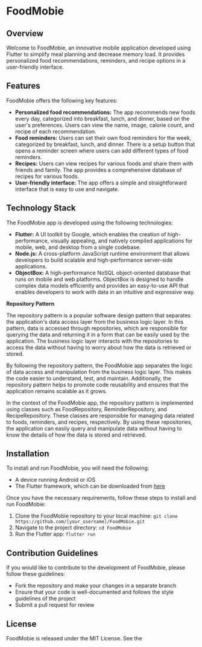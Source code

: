 <h1>FoodMobie</h1>
<h2>Overview</h2>
<p>Welcome to FoodMobie, an innovative mobile application developed using Flutter to simplify meal planning and decrease memory load. It provides personalized food recommendations, reminders, and recipe options in a user-friendly interface.</p>
<div>
  <h2>Features</h2>
  <p>FoodMobie offers the following key features:</p>
  <ul>
    <li><strong>Personalized food recommendations:</strong> The app recommends new foods every day, categorized into breakfast, lunch, and dinner, based on the user's preferences. Users can view the name, image, calorie count, and recipe of each recommendation.</li>
    <li><strong>Food reminders:</strong> Users can set their own food reminders for the week, categorized by breakfast, lunch, and dinner. There is a setup button that opens a reminder screen where users can add different types of food reminders.</li>
    <li><strong>Recipes:</strong> Users can view recipes for various foods and share them with friends and family. The app provides a comprehensive database of recipes for various foods.</li>
    <li><strong>User-friendly interface:</strong> The app offers a simple and straightforward interface that is easy to use and navigate.</li>
  </ul>
</div>
<div>
  <h2>Technology Stack</h2>
  <p>The FoodMobie app is developed using the following technologies:</p>
  <ul>
    <li><strong>Flutter:</strong> A UI toolkit by Google, which enables the creation of high-performance, visually appealing, and natively compiled applications for mobile, web, and desktop from a single codebase.</li>
    <li><strong>Node.js:</strong> A cross-platform JavaScript runtime environment that allows developers to build scalable and high-performance server-side applications.</li>
    <li><strong>ObjectBox:</strong> A high-performance NoSQL object-oriented database that runs on mobile and web platforms. ObjectBox is designed to handle complex data models efficiently and provides an easy-to-use API that enables developers to work with data in an intuitive and expressive way.</li>
  </ul>
  <strong>
  Repository Pattern
  </strong>
  <p>
  The repository pattern is a popular software design pattern that separates the application's data access layer from the business logic layer. In this pattern, data is accessed through repositories, which are responsible for querying the data and returning it in a form that can be easily used by the application. The business logic layer interacts with the repositories to access the data without having to worry about how the data is retrieved or stored.

By following the repository pattern, the FoodMobie app separates the logic of data access and manipulation from the business logic layer. This makes the code easier to understand, test, and maintain. Additionally, the repository pattern helps to promote code reusability and ensures that the application remains scalable as it grows.

In the context of the FoodMobie app, the repository pattern is implemented using classes such as FoodRepository, ReminderRepository, and RecipeRepository. These classes are responsible for managing data related to foods, reminders, and recipes, respectively. By using these repositories, the application can easily query and manipulate data without having to know the details of how the data is stored and retrieved.
  </p>
</div>
<h2>Installation</h2>
<p>To install and run FoodMobie, you will need the following:</p>
<ul>
  <li>A device running Android or iOS</li>
  <li>The Flutter framework, which can be downloaded from <a href="https://flutter.dev/docs/get-started/install">here</a></li>
</ul>
<p>Once you have the necessary requirements, follow these steps to install and run FoodMobie:</p>
<ol>
  <li>Clone the FoodMobie repository to your local machine: <code>git clone https://github.com/[your_username]/FoodMobie.git</code></li>
  <li>Navigate to the project directory: <code>cd FoodMobie</code></li>
  <li>Run the Flutter app: <code>flutter run</code></li>
</ol>
<h2>Contribution Guidelines</h2>
<p>If you would like to contribute to the development of FoodMobie, please follow these guidelines:</p>
<ul>
  <li>Fork the repository and make your changes in a separate branch</li>
  <li>Ensure that your code is well-documented and follows the style guidelines of the project</li>
  <li>Submit a pull request for review</li>
</ul>
<h2>License</h2>
<p>FoodMobie is released under the MIT License. See the <a href="https://github.com/[your_username]/FoodMobie/blob/master/LICENSE">
